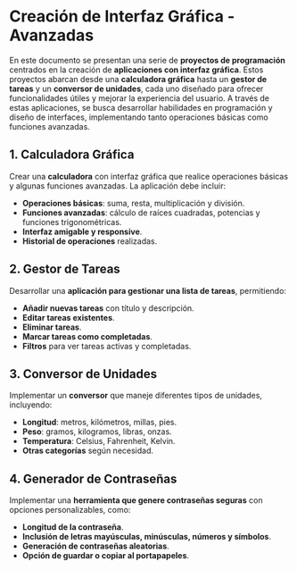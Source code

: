 # **Creación de Interfaz Gráfica - Avanzadas**

En este documento se presentan una serie de **proyectos de programación** centrados en la creación de **aplicaciones con interfaz gráfica**. Estos proyectos abarcan desde una **calculadora gráfica** hasta un **gestor de tareas** y un **conversor de unidades**, cada uno diseñado para ofrecer funcionalidades útiles y mejorar la experiencia del usuario. A través de estas aplicaciones, se busca desarrollar habilidades en programación y diseño de interfaces, implementando tanto operaciones básicas como funciones avanzadas.

## **1. Calculadora Gráfica**
Crear una **calculadora** con interfaz gráfica que realice operaciones básicas y algunas funciones avanzadas. La aplicación debe incluir:

- **Operaciones básicas**: suma, resta, multiplicación y división.
- **Funciones avanzadas**: cálculo de raíces cuadradas, potencias y funciones trigonométricas.
- **Interfaz amigable y responsive**.
- **Historial de operaciones** realizadas.

## **2. Gestor de Tareas**
Desarrollar una **aplicación para gestionar una lista de tareas**, permitiendo:

- **Añadir nuevas tareas** con título y descripción.
- **Editar tareas existentes**.
- **Eliminar tareas**.
- **Marcar tareas como completadas**.
- **Filtros** para ver tareas activas y completadas.

## **3. Conversor de Unidades**
Implementar un **conversor** que maneje diferentes tipos de unidades, incluyendo:

- **Longitud**: metros, kilómetros, millas, pies.
- **Peso**: gramos, kilogramos, libras, onzas.
- **Temperatura**: Celsius, Fahrenheit, Kelvin.
- **Otras categorías** según necesidad.

## **4. Generador de Contraseñas**
Implementar una **herramienta que genere contraseñas seguras** con opciones personalizables, como:

- **Longitud de la contraseña**.
- **Inclusión de letras mayúsculas, minúsculas, números y símbolos**.
- **Generación de contraseñas aleatorias**.
- **Opción de guardar o copiar al portapapeles**.
